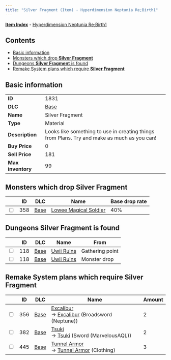 ```yaml
---
title: "Silver Fragment (Item) - Hyperdimension Neptunia Re;Birth1"
---
```


[**Item Index**](/neptunia/rb1/item/index.html) - [Hyperdimension Neptunia Re;Birth1](/neptunia/rb1)

## Contents

- [Basic information](#basic-information)
- [Monsters which drop **Silver Fragment**](#monsters-which-drop-silver-fragment)
- [Dungeons **Silver Fragment** is found](#dungeons-silver-fragment-is-found)
- [Remake System plans which require **Silver Fragment**](#remake-system-plans-which-require-silver-fragment)

## Basic information

|   |   |
| -- | -- |
| **ID** | 1831 |
| **DLC** | [Base](/neptunia/rb1/dlc/1-base.html) |
| **Name** | Silver Fragment |
| **Type** | Material |
| **Description** | Looks like something to use in creating things from Plans. Try and make as much as you can! |
| **Buy Price** | 0 |
| **Sell Price** | 181 |
| **Max inventory** | 99 |

## Monsters which drop **Silver Fragment**

|    | ID | DLC | Name | Base drop rate |
| -- | -- | --- | ---- | -------------- |
| <input type="checkbox" id="rb1-monster-1-358" class="trackbox" /> | 358 | [Base](/neptunia/rb1/dlc/1-base.html) | [Lowee Magical Soldier](/neptunia/rb1/monster/1-358-lowee-magical-soldier.html) | 40% |

## Dungeons **Silver Fragment** is found

|    | ID | DLC | Name | From |
| -- | -- | --- | ---- | ---- |
| <input type="checkbox" id="rb1-dungeon-1-118" class="trackbox" /> | 118 | [Base](/neptunia/rb1/dlc/1-base.html) | [Uwii Ruins](/neptunia/rb1/dungeon/1-118-uwii-ruins.html) | Gathering point |
| <input type="checkbox" id="rb1-dungeon-1-118" class="trackbox" /> | 118 | [Base](/neptunia/rb1/dlc/1-base.html) | [Uwii Ruins](/neptunia/rb1/dungeon/1-118-uwii-ruins.html) | Monster drop |

## Remake System plans which require **Silver Fragment**

|    | ID | DLC | Name | Amount |
| -- | -- | --- | ---- | ------ |
| <input type="checkbox" id="rb1-remake-1-356" class="trackbox" /> | 356 | [Base](/neptunia/rb1/dlc/1-base.html) | [Excalibur](/neptunia/rb1/remake/1-356-excalibur.html)<br />→ [Excalibur](/neptunia/rb1/item/1-2023-excalibur.html) (Broadsword (Neptune)) | 2 |
| <input type="checkbox" id="rb1-remake-1-382" class="trackbox" /> | 382 | [Base](/neptunia/rb1/dlc/1-base.html) | [Tsuki](/neptunia/rb1/remake/1-382-tsuki.html)<br />→ [Tsuki](/neptunia/rb1/item/1-2416-tsuki.html) (Sword (MarvelousAQL)) | 2 |
| <input type="checkbox" id="rb1-remake-1-445" class="trackbox" /> | 445 | [Base](/neptunia/rb1/dlc/1-base.html) | [Tunnel Armor](/neptunia/rb1/remake/1-445-tunnel-armor.html)<br />→ [Tunnel Armor](/neptunia/rb1/item/1-2887-tunnel-armor.html) (Clothing) | 3 |